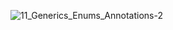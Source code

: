 
![11_Generics_Enums_Annotations-2](https://user-images.githubusercontent.com/35743667/57978766-f5ea7600-7a1b-11e9-984f-0032a92a6b92.jpg)



